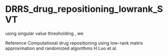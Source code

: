 # DRRS_drug_repositioning_lowrank_SVT

using singular value thresholding , we 

Reference Computational drug repositioning using low-rank matrix approximation and randomized algorithms H Luo et al.
